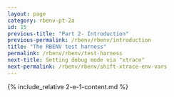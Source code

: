 ```yaml
---
layout: page
category: rbenv-pt-2a
id: 15
previous-title: "Part 2- Introduction"
previous-permalink: /rbenv/rbenv/introduction
title: "The RBENV test harness"
permalink: /rbenv/rbenv/test-harness
next-title: Setting debug mode via "xtrace"
next-permalink: /rbenv/rbenv/shift-xtrace-env-vars
---
```


{% include_relative 2-e-1-content.md %}
